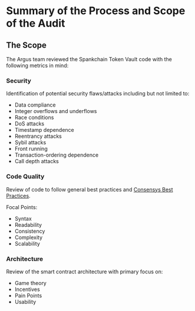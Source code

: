 
# Summary of the Process and Scope of the Audit

## The Scope

The Argus team reviewed the Spankchain Token Vault code with the following metrics in mind:

### Security 
Identification of potential security flaws/attacks including but not limited to:
* Data compliance
* Integer overflows and underflows
* Race conditions
* DoS attacks
* Timestamp dependence
* Reentrancy attacks
* Sybil attacks
* Front running
* Transaction-ordering dependence
* Call depth attacks

### Code Quality
Review of code to follow general best practices and [Consensys Best Practices](https://github.com/ConsenSys/smart-contract-best-practices).

Focal Points:
* Syntax
* Readability
* Consistency
* Complexity
* Scalability

### Architecture
Review of the smart contract architecture with primary focus on:
* Game theory
* Incentives
* Pain Points
* Usability
